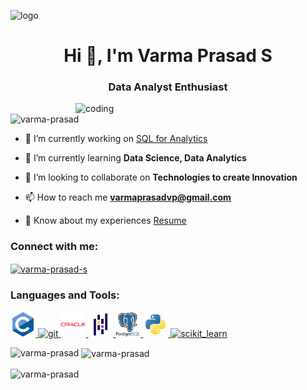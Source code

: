 ![logo](https://www.netic.dk/wp-content/uploads/2018/11/Line-web-banner-for-artificial-intelligence-1-1024x370.png)
<h1 align="center">Hi 👋, I'm Varma Prasad S</h1>
<h3 align="center">Data Analyst Enthusiast</h3>

<img align="right" alt="coding" width="400" src="https://media1.giphy.com/media/3oKIPEqDGUULpEU0aQ/giphy.gif?cid=ecf05e47a1ci6chxnck5hemow3x3ugxnmvpbh093jnh495je&rid=giphy.gif&ct=g">

<p align="left"> <img src="https://komarev.com/ghpvc/?username=varma-prasad&label=Profile%20views&color=0e75b6&style=flat" alt="varma-prasad" /> </p>

- 🔭 I’m currently working on [SQL for Analytics](https://github.com/varma-prasad/SQL-for-Analytics)

- 🌱 I’m currently learning **Data Science, Data Analytics**

- 👯 I’m looking to collaborate on **Technologies to create Innovation**

- 📫 How to reach me **varmaprasadvp@gmail.com**

- 📄 Know about my experiences [Resume](https://drive.google.com/file/d/19elXZYqIay9ZVO2fUI0mcYNXN5p5Ggd_/view?usp=sharing)

<h3 align="left">Connect with me:</h3>
<p align="left">
<a href="https://linkedin.com/in/varma-prasad-s" target="blank"><img align="center" src="https://raw.githubusercontent.com/rahuldkjain/github-profile-readme-generator/master/src/images/icons/Social/linked-in-alt.svg" alt="varma-prasad-s" height="30" width="40" /></a>
</p>

<h3 align="left">Languages and Tools:</h3>
<p align="left"> <a href="https://www.cprogramming.com/" target="_blank" rel="noreferrer"> <img src="https://raw.githubusercontent.com/devicons/devicon/master/icons/c/c-original.svg" alt="c" width="40" height="40"/> </a> <a href="https://git-scm.com/" target="_blank" rel="noreferrer"> <img src="https://www.vectorlogo.zone/logos/git-scm/git-scm-icon.svg" alt="git" width="40" height="40"/> </a> <a href="https://www.oracle.com/" target="_blank" rel="noreferrer"> <img src="https://raw.githubusercontent.com/devicons/devicon/master/icons/oracle/oracle-original.svg" alt="oracle" width="40" height="40"/> </a> <a href="https://pandas.pydata.org/" target="_blank" rel="noreferrer"> <img src="https://raw.githubusercontent.com/devicons/devicon/2ae2a900d2f041da66e950e4d48052658d850630/icons/pandas/pandas-original.svg" alt="pandas" width="40" height="40"/> </a> <a href="https://www.postgresql.org" target="_blank" rel="noreferrer"> <img src="https://raw.githubusercontent.com/devicons/devicon/master/icons/postgresql/postgresql-original-wordmark.svg" alt="postgresql" width="40" height="40"/> </a> <a href="https://www.python.org" target="_blank" rel="noreferrer"> <img src="https://raw.githubusercontent.com/devicons/devicon/master/icons/python/python-original.svg" alt="python" width="40" height="40"/> </a> <a href="https://scikit-learn.org/" target="_blank" rel="noreferrer"> <img src="https://upload.wikimedia.org/wikipedia/commons/0/05/Scikit_learn_logo_small.svg" alt="scikit_learn" width="40" height="40"/> </a> </p>

<p><img align="left" src="https://github-readme-stats.vercel.app/api/top-langs?username=varma-prasad&show_icons=true&locale=en&layout=compact" alt="varma-prasad" /></p>

<p>&nbsp;<img align="center" src="https://github-readme-stats.vercel.app/api?username=varma-prasad&show_icons=true&locale=en" alt="varma-prasad" /></p>

<p><img align="center" src="https://github-readme-streak-stats.herokuapp.com/?user=varma-prasad&" alt="varma-prasad" /></p>
